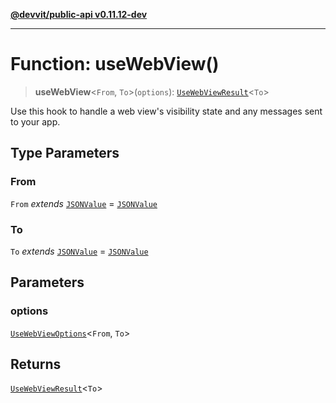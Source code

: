 [**@devvit/public-api v0.11.12-dev**](../README.md)

---

# Function: useWebView()

> **useWebView**\<`From`, `To`\>(`options`): [`UseWebViewResult`](../type-aliases/UseWebViewResult.md)\<`To`\>

Use this hook to handle a web view's visibility state and any messages sent to your app.

## Type Parameters

### From

`From` _extends_ [`JSONValue`](../type-aliases/JSONValue.md) = [`JSONValue`](../type-aliases/JSONValue.md)

### To

`To` _extends_ [`JSONValue`](../type-aliases/JSONValue.md) = [`JSONValue`](../type-aliases/JSONValue.md)

## Parameters

### options

[`UseWebViewOptions`](../type-aliases/UseWebViewOptions.md)\<`From`, `To`\>

## Returns

[`UseWebViewResult`](../type-aliases/UseWebViewResult.md)\<`To`\>
